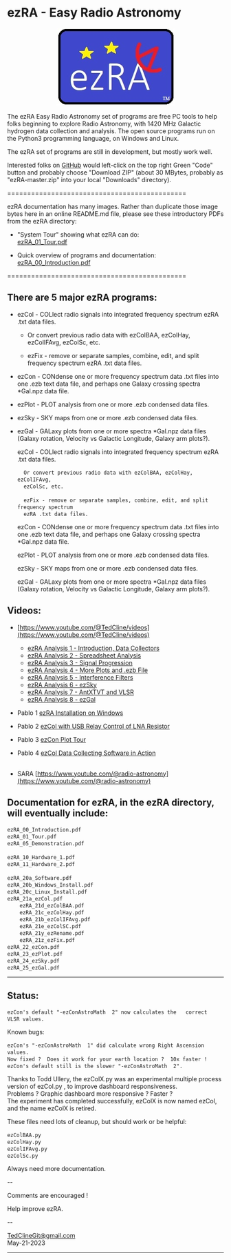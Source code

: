 # ezRA - Easy Radio Astronomy

<p align="center">
  <img src="/ezRA/ezRA_logo.jpg?raw=true" alt="ezRA_logo"/>
</p>

The ezRA Easy Radio Astronomy set of programs are free PC tools to help folks beginning to explore Radio Astronomy, with 
1420 MHz Galactic hydrogen data collection and analysis.
The open source programs run on the Python3 programming language, on Windows and Linux.

The ezRA set of programs are still in development, but mostly work well.

Interested folks on [GitHub](https://github.com/tedcline/ezRA)
would left-click on the top right Green "Code" button and probably choose "Download ZIP"
(about 30 MBytes, probably as "ezRA-master.zip" into your local "Downloads" directory).

=============================================

ezRA documentation has many images.
Rather than duplicate those image bytes here in an online README.md file,
please see these introductory PDFs from the ezRA directory:

* "System Tour" showing what ezRA can do:<br>
[ezRA_01_Tour.pdf](https://github.com/tedcline/ezRA/blob/master/ezRA/ezRA_01_Tour.pdf)<br>

* Quick overview of programs and documentation:<br>
[ezRA_00_Introduction.pdf](https://github.com/tedcline/ezRA/blob/master/ezRA/ezRA_00_Introduction.pdf)<br>

=============================================

## There are 5 major ezRA programs:

* ezCol - COLlect radio signals into integrated frequency spectrum ezRA .txt data files.

  * Or convert previous radio data with ezColBAA, ezColHay, ezColIFAvg, ezColSc, etc.

  * ezFix - remove or separate samples, combine, edit, and split frequency spectrum ezRA .txt data files.

* ezCon - CONdense one or more frequency spectrum data .txt files into one .ezb text data file, and perhaps one Galaxy crossing spectra *Gal.npz data file.

* ezPlot - PLOT analysis from one or more .ezb condensed data files.

* ezSky - SKY maps from one or more .ezb condensed data files.

* ezGal - GALaxy plots from one or more spectra *Gal.npz data files (Galaxy rotation, Velocity vs Galactic Longitude, Galaxy arm plots?).



	ezCol - COLlect radio signals into integrated frequency spectrum ezRA .txt data files.

		Or convert previous radio data with ezColBAA, ezColHay, ezColIFAvg,
		ezColSc, etc.

		ezFix - remove or separate samples, combine, edit, and split frequency spectrum
		ezRA .txt data files.

	ezCon - CONdense one or more frequency spectrum data .txt files into
		one .ezb text data file, and perhaps one Galaxy crossing spectra *Gal.npz data file.

	ezPlot - PLOT analysis from one or more .ezb condensed data files.

	ezSky - SKY maps from one or more .ezb condensed data files.

	ezGal - GALaxy plots from one or more spectra *Gal.npz data files (Galaxy rotation,
		Velocity vs Galactic Longitude, Galaxy arm plots?).



## Videos:

* [https://www.youtube.com/@TedCline/videos](https://www.youtube.com/@TedCline/videos)<br>
  * [ezRA Analysis 1 - Introduction, Data Collectors](https://www.youtube.com/watch?v=2TWXiAUpgCc)<br>
  * [ezRA Analysis 2 - Spreadsheet Analysis](https://www.youtube.com/watch?v=9vKaob-jweM)<br>
  * [ezRA Analysis 3 - Signal Progression](https://www.youtube.com/watch?v=7c-0rbNOOV4)<br>
  * [ezRA Analysis 4 - More Plots and .ezb File](https://www.youtube.com/watch?v=bpU1wYJJrO4)<br>
  * [ezRA Analysis 5 - Interference Filters](https://www.youtube.com/watch?v=XAitkAerXjM)<br>
  * [ezRA Analysis 6 - ezSky](https://www.youtube.com/watch?v=dj3_jikH59Y)<br>
  * [ezRA Analysis 7 - AntXTVT and VLSR](https://www.youtube.com/watch?v=038Apm0yAjY)<br>
  * [ezRA Analysis 8 - ezGal](https://www.youtube.com/watch?v=YXuPDJVRbd0)<br>

* Pablo 1 [ezRA Installation on Windows](https://www.youtube.com/watch?v=2DbS5A42OJQ)
* Pablo 2 [ezCol with USB Relay Control of LNA Resistor](https://www.youtube.com/watch?v=N1TRyJ9w0As)
* Pablo 3 [ezCon Plot Tour](https://www.youtube.com/watch?v=8EUmCQAIBLg)
* Pablo 4 [ezCol Data Collecting Software in Action](https://www.youtube.com/watch?v=15Q6_OCDTs0)<br><br>

* SARA [https://www.youtube.com/@radio-astronomy](https://www.youtube.com/@radio-astronomy)<br>

## Documentation for ezRA, in the ezRA directory, will eventually include:

    ezRA_00_Introduction.pdf
    ezRA_01_Tour.pdf
    ezRA_05_Demonstration.pdf

    ezRA_10_Hardware_1.pdf
    ezRA_11_Hardware_2.pdf

    ezRA_20a_Software.pdf
    ezRA_20b_Windows_Install.pdf
    ezRA_20c_Linux_Install.pdf
    ezRA_21a_ezCol.pdf
        ezRA_21d_ezColBAA.pdf
        ezRA_21c_ezColHay.pdf
        ezRA_21b_ezColIFAvg.pdf
        ezRA_21e_ezColSC.pdf
        ezRA_21y_ezRename.pdf
        ezRA_21z_ezFix.pdf
    ezRA_22_ezCon.pdf
    ezRA_23_ezPlot.pdf
    ezRA_24_ezSky.pdf
    ezRA_25_ezGal.pdf

---

## Status:

    ezCon's default "-ezConAstroMath  2" now calculates the   correct   VLSR values.

Known bugs:

    ezCon's "-ezConAstroMath  1" did calculate wrong Right Ascension values.
	Now fixed ?  Does it work for your earth location ?  10x faster !
    ezCon's default still is the slower "-ezConAstroMath  2".

Thanks to Todd Ullery, the  ezColX.py  was an experimental multiple process version of  ezCol.py , to improve dashboard responsiveness.
<br>
Problems ?  Graphic dashboard more responsive ?  Faster ?
<br>
The experiment has completed successfully, ezColX is now named ezCol, and the name ezColX is retired.

These files need lots of cleanup, but should work or be helpful:

    ezColBAA.py
    ezColHay.py
    ezColIFAvg.py
    ezColSc.py

Always need more documentation.

--

Comments are encouraged !

Help improve ezRA.

--

TedClineGit@gmail.com
<br>
May-21-2023

---
